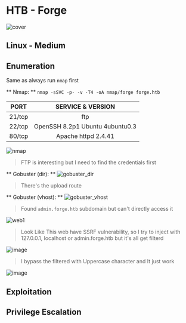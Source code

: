 # HTB - Forge

![cover](https://user-images.githubusercontent.com/58801547/154243455-c2fc2f32-b101-4966-a1de-c79114b96feb.png)

## Linux - Medium

## Enumeration
Same as always run `nmap` first

** Nmap: ** `nmap -sSVC -p- -v -T4 -oA nmap/forge forge.htb`

| PORT         | SERVICE & VERSION |
| -------------|:-------------:|
| 21/tcp     | ftp |
| 22/tcp     | OpenSSH 8.2p1 Ubuntu 4ubuntu0.3 |
| 80/tcp     | Apache httpd 2.4.41 |

![nmap](https://user-images.githubusercontent.com/58801547/154244127-d7c029ff-86e2-41d3-9b27-da507c18ca0c.png)
> FTP is interesting but I need to find the credentials first

** Gobuster (dir): **
![gobuster_dir](https://user-images.githubusercontent.com/58801547/154246653-d17e6ca4-a2d1-4d87-b943-d2df42204163.png)
> There's the upload route

** Gobuster (vhost): **
![gobuster_vhost](https://user-images.githubusercontent.com/58801547/154246976-ea9e2c3a-3a58-4b6f-9dcd-386ac8208c03.png)
> Found `admin.forge.htb` subdomain but can't directly access it

![web1](https://user-images.githubusercontent.com/58801547/154247049-9362cf47-1ad8-4a44-bdd7-5d6ec498b9ef.png)
> Look Like This web have SSRF vulnerability, so I try to inject with 127.0.0.1, localhost or admin.forge.htb but it's all get filterd

![image](https://user-images.githubusercontent.com/58801547/154247634-086c0d01-ae5c-464d-8f17-9e34f564caa9.png)
> I bypass the filtered with Uppercase character and It just work

![image](https://user-images.githubusercontent.com/58801547/154247936-5979f665-42cd-4a21-ac20-9c85a97c36e5.png)


## Exploitation


## Privilege Escalation

